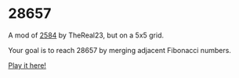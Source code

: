 # 28657
A mod of [2584](https://thereal23.github.io/2584) by TheReal23, but on a 5x5 grid.

Your goal is to reach 28657 by merging adjacent Fibonacci numbers.

[Play it here!](https://ryan2144.github.io/28657/)
